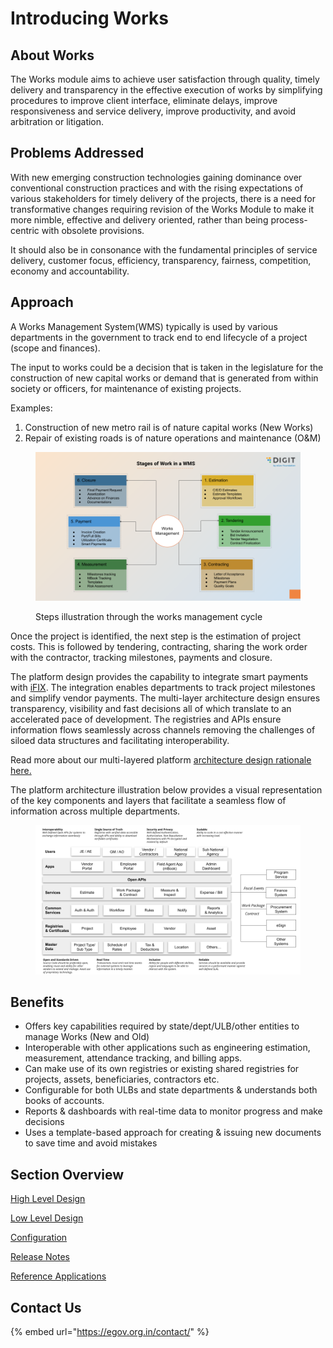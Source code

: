# Introducing Works

## About Works

The Works module aims to achieve user satisfaction through quality, timely delivery and transparency in the effective execution of works by simplifying procedures to improve client interface, eliminate delays, improve responsiveness and service delivery, improve productivity, and avoid arbitration or litigation.

## Problems Addressed

With new emerging construction technologies gaining dominance over conventional construction practices and with the rising expectations of various stakeholders for timely delivery of the projects, there is a need for transformative changes requiring revision of the Works Module to make it more nimble, effective and delivery oriented, rather than being process-centric with obsolete provisions.

It should also be in consonance with the fundamental principles of service delivery, customer focus, efficiency, transparency, fairness, competition, economy and accountability.

## Approach

A Works Management System(WMS) typically is used by various departments in the government to track end to end lifecycle of a project (scope and finances).

The input to works could be a decision that is taken in the legislature for the construction of new capital works or demand that is generated from within society or officers, for maintenance of existing projects.

Examples:

1. Construction of new metro rail is of nature capital works (New Works)
2. Repair of existing roads is of nature operations and maintenance (O\&M)

<figure><img src=".gitbook/assets/Copy of Works Management - Gate 1.png" alt=""><figcaption><p>Steps illustration through the works management cycle</p></figcaption></figure>

Once the project is identified, the next step is the estimation of project costs. This is followed by tendering, contracting, sharing the work order with the contractor, tracking milestones, payments and closure.

The platform design provides the capability to integrate smart payments with [iFIX](http://ifix.digit.org/).  The integration enables departments to track project milestones and simplify vendor payments. The multi-layer architecture design ensures transparency, visibility and fast decisions all of which translate to an accelerated pace of development. The registries and APIs ensure information flows seamlessly across channels removing the challenges of siloed data structures and facilitating interoperability.&#x20;

Read more about our multi-layered platform [architecture design rationale here.](https://urban.digit.org/platform/architecture#multi-layer-architecture)&#x20;

The platform architecture illustration below provides a visual representation of the key components and layers that facilitate a seamless flow of information across multiple departments. &#x20;

<figure><img src=".gitbook/assets/image (25).png" alt=""><figcaption></figcaption></figure>

## Benefits

* Offers key capabilities required by state/dept/ULB/other entities to manage Works (New and Old)
* Interoperable with other applications such as engineering estimation, measurement, attendance tracking, and billing apps.
* Can make use of its own registries or existing shared registries for projects, assets, beneficiaries, contractors etc.
* Configurable for both ULBs and state departments & understands both books of accounts.
* Reports & dashboards with real-time data to monitor progress and make decisions
* Uses a template-based approach for creating & issuing new documents to save time and avoid mistakes

## Section Overview

[High Level Design](platform/specifications/technical-specifications/high-level-design/)

[Low Level Design](platform/specifications/technical-specifications/low-level-design/)

[Configuration](platform/configuration/)

[Release Notes](platform/release-notes/)

[Reference Applications](products/)

## Contact Us

{% embed url="https://egov.org.in/contact/" %}



